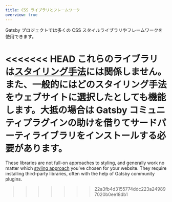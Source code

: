 ```yaml
---
title: CSS ライブラリとフレームワーク
overview: true
---
```


Gatsby プロジェクトでは多くの CSS スタイルライブラリやフレームワークを使用できます。

<<<<<<< HEAD
これらのライブラリは[スタイリング手法](/docs/styling/)には関係しません。また、一般的にはどのスタイリング手法をウェブサイトに選択したとしても機能します。大抵の場合は Gatsby コミュニティプラグインの助けを借りてサードパーティライブラリをインストールする必要があります。
=======
These libraries are not full-on approaches to styling, and generally work no matter which [styling approach](/docs/styling/) you've chosen for your website. They require installing third-party libraries, often with the help of Gatsby community plugins.
>>>>>>> 22a3fb4d3155774ddc223a249897020b0ee18db1

<GuideList slug={props.slug} />
